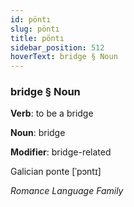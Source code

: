 ```yaml
---
id: pöntı
slug: pöntı
title: pöntı
sidebar_position: 512
hoverText: bridge § Noun
---
```


### bridge § Noun

**Verb**: to be a bridge

**Noun**: bridge

**Modifier**: bridge-related

Galician ponte [ˈpɔntɪ]

*Romance Language Family*